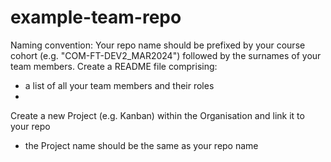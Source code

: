 # example-team-repo

Naming convention: Your repo name should be prefixed by your course cohort (e.g. "COM-FT-DEV2_MAR2024") followed by the surnames of your team members.
Create a README file comprising:
- a list of all your team members and their roles
- 
Create a new Project (e.g. Kanban) within the Organisation and link it to your repo
- the Project name should be the same as your repo name
